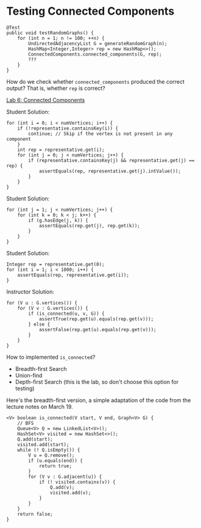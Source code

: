 # Testing Connected Components

    @Test
    public void testRandomGraphs() {
        for (int n = 1; n != 100; ++n) {
            UndirectedAdjacencyList G = generateRandomGraph(n);
            HashMap<Integer,Integer> rep = new HashMap<>();
            ConnectedComponents.connected_components(G, rep);
            ???
        }
    }

How do we check whether `connected_components` produced the correct output?
That is, whether `rep` is correct?

[Lab 6: Connected Components](https://iudatastructurescourse.github.io/course-web-page-spring-2024/lab6)


Student Solution:

	for (int i = 0; i < numVertices; i++) {
		if (!representative.containsKey(i)) {
			continue; // Skip if the vertex is not present in any component
		}
		int rep = representative.get(i);
		for (int j = 0; j < numVertices; j++) {
			if (representative.containsKey(j) && representative.get(j) == rep) {
				assertEquals(rep, representative.get(j).intValue());
			}
		}
	}

Student Solution:

	for (int j = 1; j < numVertices; j++) {
		for (int k = 0; k < j; k++) {
			if (g.hasEdge(j, k)) {
				assertEquals(rep.get(j), rep.get(k));
			}
		}
	}

Student Solution:

	Integer rep = representative.get(0);
	for (int i = 1; i < 1000; i++) {
		assertEquals(rep, representative.get(i));
	}

Instructor Solution:

    for (V u : G.vertices()) {
        for (V v : G.vertices()) {
            if (is_connected(u, v, G)) {
                assertTrue(rep.get(u).equals(rep.get(v)));
            } else {
                assertFalse(rep.get(u).equals(rep.get(v)));
            }
        }
    }

How to implemented `is_connected`?

* Breadth-first Search
* Union-find
* Depth-first Search (this is the lab, so don't choose this option for testing)

Here's the breadth-first version, a simple adaptation of the
code from the lecture notes on March 19.

    <V> boolean is_connected(V start, V end, Graph<V> G) {
        // BFS
        Queue<V> Q = new LinkedList<V>();
        HashSet<V> visited = new HashSet<>();
        Q.add(start);
        visited.add(start);
        while (! Q.isEmpty()) {
            V u = Q.remove();
            if (u.equals(end)) {
                return true;
            }
            for (V v : G.adjacent(u)) {
                if (! visited.contains(v)) {
                    Q.add(v);
                    visited.add(v);
                }
            }
        }
        return false;
    }
